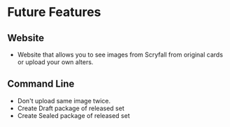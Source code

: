 # Future Features
## Website

 - Website that allows you to see images from Scryfall from original
   cards or upload your own alters.

## Command Line

 - Don't upload same image twice.
 - Create Draft package of released set
 - Create Sealed package of released set
